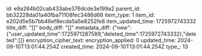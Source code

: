 id: e9a264b02cab433abe376dcde3e199a2
parent_id: bb32228da01a40fba71108fec3486d66
item_type: 1
item_id: e202d5e5b7bb46ef8ecda5a5e8252fe8
item_updated_time: 1725972743332
title_diff: "[]"
body_diff: "[]"
metadata_diff: {"new":{"user_updated_time":1725971287589,"deleted_time":1725972743332},"deleted":[]}
encryption_cipher_text: 
encryption_applied: 0
updated_time: 2024-09-10T13:01:44.254Z
created_time: 2024-09-10T13:01:44.254Z
type_: 13